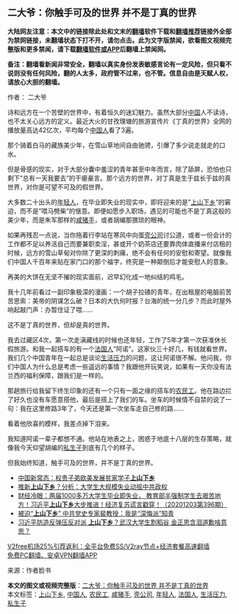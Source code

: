  <h2>二大爷：你触手可及的世界 并不是丁真的世界</h2> <p class="notice"><b>大陆网友注意：本文中的链接除此处和文末的<a href="https://github.com/bannedbook/fanqiang" >翻墙</a>软件下载和<a href="https://github.com/killgcd/justmysocks/blob/master/README.md">翻墙推荐</a>链接外全部为禁网链接，未翻墙状态下打不开，请勿点击。此为文字版禁闻，欲看图文视频完整版和更多禁闻，请下载<a href="https://github.com/bannedbook/fanqiang">翻墙软件或APP</a>后翻墙上禁闻网。</p><p>备注：翻墙看新闻非常安全，翻墙以真实身份发表敏感言论有一定风险，但只看不说则没有任何风险，翻的人太多，政府管不过来，也不管。信息自由是天赋人权，请放心大胆的翻墙。</b></p>  <div class="entry"> <p>作者： 二大爷</p> <p>诗和远方在一个苦壁的世界中，有着恒久的迷幻魅力。虽然大部分<span class='wp_keywordlink_affiliate'><a href="https://www.bannedbook.org/" title="中国" target="_blank">中国</a></span>人不读诗，也不太关心远方的定义。最近大火的甘孜理塘的旅游宣传片《丁真的世界》全网的播放量高达42亿次，平均每个<a href="https://www.bannedbook.org/bnews/tag/%e4%b8%ad%e5%9b%bd%e4%ba%ba/" class="st_tag internal_tag" rel="tag" title="标签 中国人 下的日志">中国人</a>看了3遍。</p> <p>那个骑着白马的藏族美少年，在雪山草地间自由驰骋，引爆了多少说走就走的口水。</p> <p>但是骨感的现实，对于大部分囊中羞涩的青年甚至中年而言，除了舔屏，恐怕也只剩下&#8221;总有一天我要去&#8221;的干瘪豪言。那个远方的世界，对丁真是生于兹长于兹的真世界，对你是可望不可及的假世界。</p> <p>大多数二十出头的<a href="https://www.bannedbook.org/bnews/tag/%e5%b9%b4%e8%bd%bb%e4%ba%ba/" class="st_tag internal_tag" rel="tag" title="标签 年轻人 下的日志">年轻人</a>，在毕业即失业的现实中，即将迎来的是&#8221;<a href="https://www.bannedbook.org/bnews/tag/%E4%B8%8A%E5%B1%B1%E4%B8%8B%E4%B9%A1/" class="st_tag internal_tag" rel="tag" title="标签 上山下乡 下的日志">上山下乡</a>&#8221;的窘迫，而不是&#8221;喂马劈柴&#8221;的惬意。即便如愿步入职场，遇见的可能也不是丁真这般的美少年，而是朱军那样的<a href="https://www.bannedbook.org/bnews/tag/%e5%92%b8%e7%8c%aa%e6%89%8b/" class="st_tag internal_tag" rel="tag" title="标签 咸猪手 下的日志">咸猪手</a>，或者胡编那猥琐的眼神。</p>  <p>如果再残忍一点说，当你拖着行李站在寒风中向蛋<a href="https://www.bannedbook.org/bnews/tag/%E5%A3%B3%E5%85%AC%E5%8F%B8/" class="st_tag internal_tag" rel="tag" title="标签 壳公司 下的日志">壳公司</a>讨公道，或者一份会计的工作都不足以养活自己而要兼职卖淫，甚或开个奶茶店还要靠肉体直播来付店租的时候，远方的雪山草甸对你除了更深的刺痛，绝不会有任何的安慰和寄望。就像我们中国人千百年来贴在家门口的那个福字，终究是一种颠倒后才能安慰人的意象。</p> <p>再美的大饼在无坚不摧的现实面前，迟早幻化成一地纠结的鸡毛。</p> <p>我十几年前看过一副印象极深的漫画：一个胡子拉碴的青年，在出租屋的电脑前苦苦思索：美帝的阴谋怎么破？日本的大仇何时报？台海的统一分几步？而此时屋外响起敲门声：办暂住证了喂……</p> <p>这不是丁真的世界，但却是真的世界。</p> <p>我去过藏区4次，第一次走滇藏线的时候也还年轻，工作了5年才第一次获准休长假旅游。和我一起搭车的有一个<a href="https://www.bannedbook.org/bnews/tag/%E6%B3%95%E5%9B%BD%E4%BA%BA/" class="st_tag internal_tag" rel="tag" title="标签 法国人 下的日志">法国人</a>&#8221;阿诺&#8221;。这家伙三十好几，有钱就看世界。我们几个中国青年在一起总是谈论<a href="https://www.bannedbook.org/bnews/tag/%E7%94%9F%E6%B4%BB%E5%8E%8B%E5%8A%9B/" class="st_tag internal_tag" rel="tag" title="标签 生活压力 下的日志">生活压力</a>的问题，这让阿诺很不解。他问我，你们中国人为什么总是考虑一些遥远的事情？我跟他开玩笑说，如果有一天你没有法兰西的福利保障，跟我们是一样的。</p>  <p>那趟旅行给我留下终生印象的还有一个只有一面之缘的搭车的<a href="https://www.bannedbook.org/bnews/tag/%e5%86%9c%e6%b0%91%e5%b7%a5/" class="st_tag internal_tag" rel="tag" title="标签 农民工 下的日志">农民工</a>。他在路边拦了好久也没有车愿意搭他，最后是搭上了我们的车。坐车的时候情不自禁的说了一句：我在这里修路3年了，今天还是第一次坐车走自己修的路……</p> <p>看着他欣喜的模样，我差点掉下泪来。</p> <p>我知道阿诺一辈子都想不通。他站在地表之上，困惑于地底十八层的生存策略，就像我今天仰望胡编的<a href="https://www.bannedbook.org/bnews/tag/%e7%a7%81%e7%94%9f%e5%ad%90/" class="st_tag internal_tag" rel="tag" title="标签 私生子 下的日志">私生子</a>到底有几个的样子。</p> <p>但我始终知道，触手可及的世界，并不是丁真的世界。</p> <ul class='op-related-articles' title='相关阅读'> <li><a href='https://www.bannedbook.org/bnews/baitai/20201204/1442166.html' target='_blank'>中国新常态：权贵子弟欧美发展贫家学子<b>上山下乡</b></a></li> <li><a href='https://www.bannedbook.org/bnews/comments/20201204/1442077.html' target='_blank'>推新<b>上山下乡</b>？分析：大学生大规模失业动摇中共政权</a></li> <li><a href='https://www.bannedbook.org/bnews/bannedvideo/20201203/1441397.html' target='_blank'>财经冷眼：两届1000多万大学生毕业即失业， 教育部半强制学生去艰苦地方！习近平<b>上山下乡</b>大步推进！经济复苏谎言戳穿！（20201203第396期）</a></li> <li><a href='https://www.bannedbook.org/bnews/cbnews/20201028/1421563.html' target='_blank'>被迫“<b>上山下乡</b>” 中共党史专家裴教授：我是“深悔派”知青</a></li> <li><a href='https://www.bannedbook.org/bnews/topimagenews/20201012/1412563.html' target='_blank'>习近平防造反弹压反对派 <b>上山下乡</b>？武汉大学生割稻谷 金正恩含泪道歉啥意思？</a></li> </ul> <p class="texttj"> <a href="https://github.com/bannedbook/fanqiang/wiki/V2ray%E6%9C%BA%E5%9C%BA" target="_blank">V2free机场25%引荐返利：全平台免费SS/V2ray节点+经济套餐高速翻墙</a><br/> <a href="https://github.com/bannedbook/fanqiang/wiki/%E7%A6%81%E9%97%BB%E7%BD%91%E5%AE%89%E5%8D%93%E7%BF%BB%E5%A2%99%E6%96%B0%E9%97%BBAPP" target="_blank">免费PC翻墙、安卓VPN翻墙APP</a></p><p> 来源：作者脸书 </p> <a name='sharetosocial'></a>       <div><b>本文的图文或视频完整版</b>：<a href='https://www.bannedbook.org/bnews/comments/20201206/1442824.html'>二大爷：你触手可及的世界 并不是丁真的世界</a></div>  </div><!--END ENTRY--> <div class="postfooter"> <div>本文标签：<a href="https://www.bannedbook.org/bnews/tag/%E4%B8%8A%E5%B1%B1%E4%B8%8B%E4%B9%A1/" rel="tag">上山下乡</a>, <a href="https://www.bannedbook.org/bnews/tag/%e4%b8%ad%e5%9b%bd%e4%ba%ba/" rel="tag">中国人</a>, <a href="https://www.bannedbook.org/bnews/tag/%e5%86%9c%e6%b0%91%e5%b7%a5/" rel="tag">农民工</a>, <a href="https://www.bannedbook.org/bnews/tag/%e5%92%b8%e7%8c%aa%e6%89%8b/" rel="tag">咸猪手</a>, <a href="https://www.bannedbook.org/bnews/tag/%E5%A3%B3%E5%85%AC%E5%8F%B8/" rel="tag">壳公司</a>, <a href="https://www.bannedbook.org/bnews/tag/%e5%b9%b4%e8%bd%bb%e4%ba%ba/" rel="tag">年轻人</a>, <a href="https://www.bannedbook.org/bnews/tag/%E6%B3%95%E5%9B%BD%E4%BA%BA/" rel="tag">法国人</a>, <a href="https://www.bannedbook.org/bnews/tag/%E7%94%9F%E6%B4%BB%E5%8E%8B%E5%8A%9B/" rel="tag">生活压力</a>, <a href="https://www.bannedbook.org/bnews/tag/%e7%a7%81%e7%94%9f%e5%ad%90/" rel="tag">私生子</a></div>  </div><!--END POSTFOOTER--> 